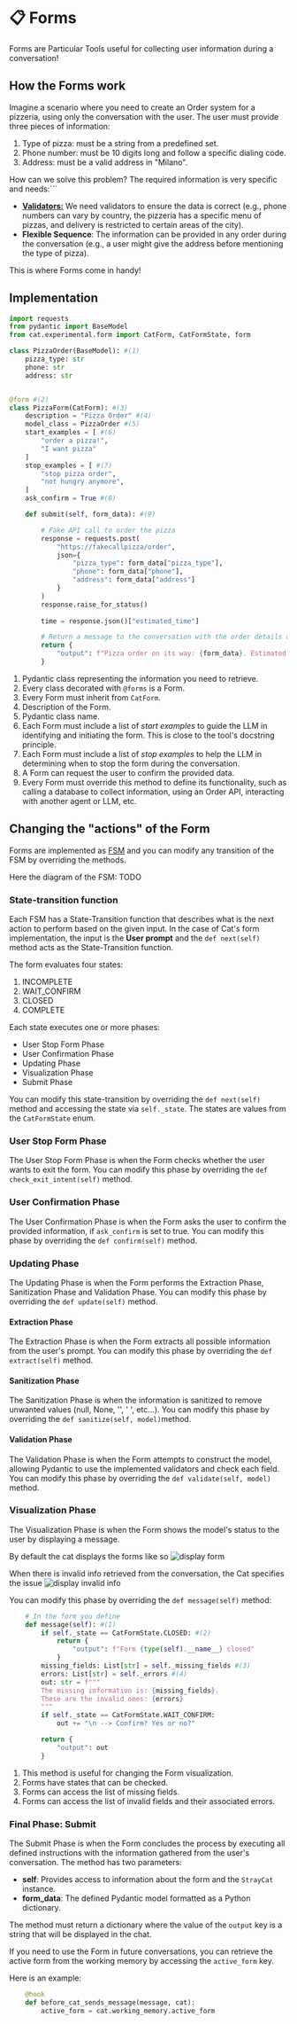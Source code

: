 # 📋 Forms

Forms are Particular Tools useful for collecting user information during a conversation!

## How the Forms work

Imagine a scenario where you need to create an Order system for a pizzeria, using only the conversation with the user. The user must provide three pieces of information:

1. Type of pizza: must be a string from a predefined set.
2. Phone number: must be 10 digits long and follow a specific dialing code.
3. Address: must be a valid address in "Milano".

How can we solve this problem? The required information is very specific and needs:```

- [**Validators:**](https://docs.pydantic.dev/latest/concepts/validators/#field-validators) We need validators to ensure the data is correct (e.g., phone numbers can vary by country, the pizzeria has a specific menu of pizzas, and delivery is restricted to certain areas of the city).
- **Flexible Sequence**: The information can be provided in any order during the conversation (e.g., a user might give the address before mentioning the type of pizza).

This is where Forms come in handy!

## Implementation

```python
import requests
from pydantic import BaseModel
from cat.experimental.form import CatForm, CatFormState, form

class PizzaOrder(BaseModel): #(1)
    pizza_type: str
    phone: str
    address: str


@form #(2)
class PizzaForm(CatForm): #(3)
    description = "Pizza Order" #(4)
    model_class = PizzaOrder #(5)
    start_examples = [ #(6)
        "order a pizza!",
        "I want pizza"
    ]
    stop_examples = [ #(7)
        "stop pizza order",
        "not hungry anymore",
    ]
    ask_confirm = True #(8)

    def submit(self, form_data): #(9)

        # Fake API call to order the pizza
        response = requests.post(
            "https://fakecallpizza/order",
            json={
                "pizza_type": form_data["pizza_type"],
                "phone": form_data["phone"],
                "address": form_data["address"]
            }
        )
        response.raise_for_status()
        
        time = response.json()["estimated_time"]

        # Return a message to the conversation with the order details and estimated time
        return {
            "output": f"Pizza order on its way: {form_data}. Estimated time: {time}"
        }

```

1. Pydantic class representing the information you need to retrieve.
2. Every class decorated with `@forms` is a Form.
3. Every Form must inherit from `CatForm`.
4. Description of the Form. <!-- , useful to the [procedures chain](/cat-components/cheshire_cat/tool_chain/). It is necessary, as it will show up in the Procedures chain prompt. It should describe the purpose of the form, so that the LLM can select the tool and input it properly. -->
5. Pydantic class name.
6. Each Form must include a list of *start examples* to guide the LLM in identifying and initiating the form. This is close to the tool's docstring principle.
7. Each Form must include a list of *stop examples* to help the LLM in determining when to stop the form during the conversation.
8. A Form can request the user to confirm the provided data.
9. Every Form must override this method to define its functionality, such as calling a database to collect information, using an Order API, interacting with another agent or LLM, etc.

## Changing the "actions" of the Form

Forms are implemented as [FSM](https://en.wikipedia.org/wiki/Finite-state_machine) and you can modify any transition of the FSM by overriding the methods.

Here the diagram of the FSM:
TODO

### State-transition function

Each FSM has a State-Transition function that describes what is the next action to perform based on the given input. In the case of Cat's form implementation, the input is the **User prompt** and the `def next(self)` method acts as the State-Transition function.

The form evaluates four states:

1. INCOMPLETE
2. WAIT_CONFIRM
3. CLOSED
4. COMPLETE

Each state executes one or more phases:

- User Stop Form Phase
- User Confirmation Phase
- Updating Phase
- Visualization Phase
- Submit Phase

You can modify this state-transition by overriding the `def next(self)` method and accessing the state via `self._state`. The states are values from the `CatFormState` enum.

### User Stop Form Phase

The User Stop Form Phase is when the Form checks whether the user wants to exit the form. You can modify this phase by overriding the `def check_exit_intent(self)` method.

### User Confirmation Phase

The User Confirmation Phase is when the Form asks the user to confirm the provided information, if `ask_confirm` is set to true. You can modify this phase by overriding the `def confirm(self)` method.

### Updating Phase

The Updating Phase is when the Form performs the Extraction Phase, Sanitization Phase and Validation Phase. You can modify this phase by overriding the `def update(self)` method.

#### Extraction Phase

The Extraction Phase is when the Form extracts all possible information from the user's prompt. You can modify this phase by overriding the `def extract(self)` method.

#### Sanitization Phase

The Sanitization Phase is when the information is sanitized to remove unwanted values (null, None, '', ' ', etc...). You can modify this phase by overriding the `def sanitize(self, model)`method.

#### Validation Phase

The Validation Phase is when the Form attempts to construct the model, allowing Pydantic to use the implemented validators and check each field. You can modify this phase by overriding the `def validate(self, model)` method.

### Visualization Phase

The Visualization Phase is when the Form shows the model's status to the user by displaying a message.

By default the cat displays the forms like so ![display form](../assets/img/technical/forms/how_is_display.png)

When there is invalid info retrieved from the conversation, the Cat specifies the issue ![display invalid info](../assets/img/technical/forms/how_invalid_is_display.png)

You can modify this phase by overriding the `def message(self)` method:

```python
    # In the form you define 
    def message(self): #(1) 
        if self._state == CatFormState.CLOSED: #(2)
            return {
                "output": f"Form {type(self).__name__} closed"
            }
        missing_fields: List[str] = self._missing_fields #(3)
        errors: List[str] = self._errors #(4)
        out: str = f"""
        The missing information is: {missing_fields}.
        These are the invalid ones: {errors}
        """
        if self._state == CatFormState.WAIT_CONFIRM:
            out += "\n --> Confirm? Yes or no?"

        return {
            "output": out
        }

```

1. This method is useful for changing the Form visualization.
2. Forms have states that can be checked.
3. Forms can access the list of missing fields.
4. Forms can access the list of invalid fields and their associated errors.

### Final Phase: Submit

The Submit Phase is when the Form concludes the process by executing all defined instructions with the information gathered from the user's conversation.
The method has two parameters:

- **self**: Provides access to information about the form and the `StrayCat` instance.
- **form_data**: The defined Pydantic model formatted as a Python dictionary.

The method must return a dictionary where the value of the `output` key is a string that will be displayed in the chat.

If you need to use the Form in future conversations, you can retrieve the active form from the working memory by accessing the `active_form` key.

Here is an example:

```python
    @hook  
    def before_cat_sends_message(message, cat):
        active_form = cat.working_memory.active_form
```
